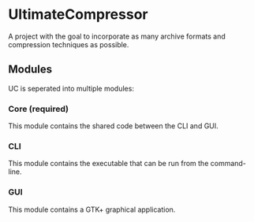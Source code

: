 # UltimateCompressor

A project with the goal to incorporate as many archive formats and compression techniques as possible.

## Modules

UC is seperated into multiple modules:

### Core (required)

This module contains the shared code between the CLI and GUI.

### CLI

This module contains the executable that can be run from the command-line.

### GUI

This module contains a GTK+ graphical application.